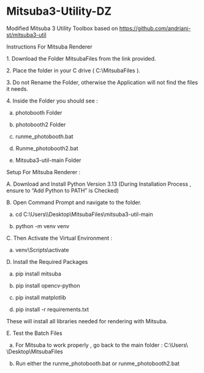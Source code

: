 # Mitsuba3-Utility-DZ

Modified Mitsuba 3 Utility Toolbox based on https://github.com/andriani-st/mitsuba3-util





Instructions For Mitsuba Renderer 

1\.	Download the Folder MitsubaFiles from the link provided.

2\.	Place the folder in your C drive ( C:\\MitsubaFiles ).

3\.	Do not Rename the Folder, otherwise the Application will not find the files it needs.

4\.	Inside the Folder you should see :

&nbsp;	a.	photobooth Folder 

&nbsp;	b.	 photobooth2 Folder 

&nbsp;	c.	 runme\_photobooth.bat 

&nbsp;	d.	 Runme\_photobooth2.bat

&nbsp;	e.	Mitsuba3-util-main Folder



Setup For Mitsuba Renderer : 

A.	Download and Install Python Version 3.13 (During Installation Process , ensure to “Add Python to PATH” is Checked)



B.	Open Command Prompt and navigate to the folder.

&nbsp;	a.	cd C:\\Users\\<YourUsername>\\Desktop\\MitsubaFiles\\mitsuba3-util-main

&nbsp;	b.	python -m venv venv



C.	Then Activate the Virtual Environment : 

&nbsp;	a.	venv\\Scripts\\activate



D.	Install the Required Packages 

&nbsp;	a.	pip install mitsuba

&nbsp;	b.	pip install opencv-python

&nbsp;	c.	pip install matplotlib

&nbsp;	d.	pip install -r requirements.txt

These will install all libraries needed for rendering with Mitsuba.



E.	Test the Batch Files

&nbsp;	a.	For Mitsuba to work properly , go back to the main folder : C:\\Users\\ <YourUsername>\\Desktop\\MitsubaFiles

&nbsp;	b.	Run either the runme\_photobooth.bat or runme\_photobooth2.bat



